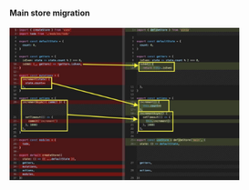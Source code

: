 #### Main store migration

<img src="slides/vuex-to-pinia/images/migrate-main-store-diff-02.jpg" title="migrate-main-store-diff-02" width="80%" />

<aside class="notes">
</aside>
